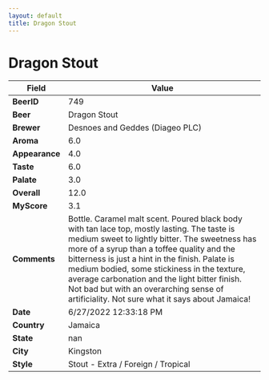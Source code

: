 ```yaml
---
layout: default
title: Dragon Stout
---
```


# Dragon Stout

| Field         | Value     |
|---------------|-----------|
| **BeerID** | 749 |
| **Beer** | Dragon Stout |
| **Brewer** | Desnoes and Geddes (Diageo PLC) |
| **Aroma** | 6.0 |
| **Appearance** | 4.0 |
| **Taste** | 6.0 |
| **Palate** | 3.0 |
| **Overall** | 12.0 |
| **MyScore** | 3.1 |
| **Comments** | Bottle. Caramel malt scent. Poured black body with tan lace top, mostly lasting. The taste is medium sweet to lightly bitter. The sweetness has more of a syrup than a toffee quality and the bitterness is just a hint in the finish. Palate is medium bodied, some stickiness in the texture, average carbonation and the light bitter finish. Not bad but with an overarching sense of artificiality. Not sure what it says about Jamaica! |
| **Date** | 6/27/2022 12:33:18 PM |
| **Country** | Jamaica |
| **State** | nan |
| **City** | Kingston |
| **Style** | Stout - Extra / Foreign / Tropical |
